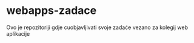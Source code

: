 # webapps-zadace

Ovo je repozitoriji gdje cuobjavljivati svoje zadaće vezano za kolegij web aplikacije

